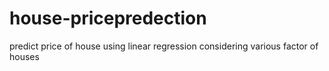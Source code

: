 # house-pricepredection
predict price of house using linear regression considering various factor of houses
